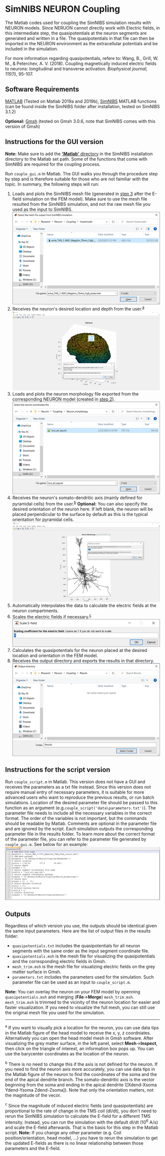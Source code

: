 # SimNIBS NEURON Coupling
The Matlab codes used for coupling the SimNIBS simulation results with NEURON models. Since NERUON cannot directly work with Electric fields, in this intermediate step, the quasipotentials at the neuron segments are generated and written in a file. The quasipotentials in that file can then be imported in the NEURON environment as the extracellular potentials and be included in the simulation.

For more information regarding quasipotentials, refere to: Wang, B., Grill, W. M., & Peterchev, A. V. (2018). Coupling magnetically induced electric fields to neurons: longitudinal and transverse activation. *Biophysical journal, 115*(1), 95-107.

## Software Requirements
[MATLAB](https://www.mathworks.com/) (Tested on Matlab 2019a and 2019b), [SimNIBS](http://simnibs.org/) MATLAB functions (can be found inside the SimNIBS folder after installation, tested on SimNIBS 3.1.2)

**Optional:** [Gmsh](https://gmsh.info/) (tested on Gmsh 3.0.6, note that SimNIBS comes with this version of Gmsh)

## Instructions for the GUI version
**Note:** Make sure to add the [**'Matlab'** directory](https://simnibs.github.io/simnibs/build/html/tutorial/scripting.html#scripting-tutorial) in the SimNIBS installation directory to the Matlab set path. Some of the functions that come with SimNIBS are required for the coupling process.

Run <code>couple_gui.m</code> in Matlab. The GUI walks you through the procedure step by step and is therefore suitable for those who are not familiar with the topic. In summary, the following steps will run:
1. Loads and plots the SimNIBS mesh file (generated in [step 3](../3_Electric-Field-Modeling) after the E-field simulation on the FEM model). Make sure to use the mesh file resulted from the SimNIBS simulation, and not the raw mesh file you used as the input to SimNIBS.
![](./images/FEM.png)
2. Receives the neuron's desired location and depth from the user.<sup>[a](#myfootnoteA)</sup>
![](./images/nrnloc.png)
3. Loads and plots the neuron morphology file exported from the corresponding NEURON model (created in [step 2](../2_Export_NEURON_Segments/)).
![](./images/locs.png)
4. Receives the neuron's somato-dendritic axis (mainly defined for pyramidal cells) from the user.<sup>[b](#myfootnoteB)</sup> **Optional:** You can also specify the desired orientation of the neuron here. If left blank, the neuron will be placed perpendicular to the surface by default as this is the typical orientation for pyramidal cells.
![](./images/nrnori.png)
5. Automatically interpolates the data to calculate the electric fields at the neuron compartments.
6. Scales the electric fields if necessary.<sup>[c](#myfootnoteC)</sup>  
![](./images/scale.png)
7. Calculates the quasipotentials for the neuron placed at the desired location and orientation in the FEM model.
8. Receives the output directory and exports the results in that directory.
![](./images/output_dir.png)

## Instructions for the script version
Run <code>couple_script.m</code> in Matlab. This version does not have a GUI and receives the parameters as a txt file instead. Since this version does not require manual entry of necessary parameters, it is suitable for more advanced users who want to reproduce the previous results, or run batch simulations. Location of the desired parameter file should be passed to this function as an argument (e.g.<code>couple_script('data\parameters.txt')</code>). The parameter file needs to include all the necessary variables in the correct format. The order of the variables is not important, but the commands should be readable by Matlab. Comments are optional in the parameter file and are ignored by the script. Each simulation outputs the corresponding parameter file in the results folder. To learn more about the correct format of the parameter file, you can refer to the parameter file generated by <code>couple_gui.m</code>. See below for an example:
![](./images/parameters.png)

## Outputs
Regardless of which version you use, the outputs should be identical given the same input parameters. Here are the list of output files in the results folder:
* <code>quasipotentials.txt</code> includes the quasipotentials for all neuron segments with the same order as the input segment coordinate file.
* <code>quasipotentials.msh</code> is the mesh file for visualizing the quasipotentials and the corresponding electric fields in Gmsh.
* <code>mesh_trim.msh</code> is the mesh file for visualizing electric fields on the grey matter surface in Gmsh. 
* <code>parameters.txt</code> includes the parameters used for the simulation. Such parameter file can be used as an input to <code>couple_script.m</code>.

**Note:** You can overlay the neuron on your FEM model by openning <code>quasipotentials.msh</code> and merging (**File**->**Merge**) <code>mesh_trim.msh</code>. <code>mesh_trim.msh</code> is trimmed to the vicinity of the neuron location for easier and faster visualization. If you need to visualize the full mesh, you can still use the original mesh file you used for the simulation. 

---
<sup><a name="myfootnoteA">a</a></sup> If you want to visually pick a location for the neuron, you can use data tips in the Matlab figure of the head model to receive the x, y, z coordniates. Alternatively you can open the head model mesh in Gmsh software. After visualizing the grey matter surface, in the left panel, select **Mesh**->**Inspect**, then click on the triangle of interest, an information box pops up. You can use the barycenter coordinates as the location of the neuron.

<sup><a name="myfootnoteB">b</a></sup> There is no need to change this if the axis is not defined for the neuron. If you need to find the neuron axis more accurately, you can use data tips in the Matlab figure of the neuron to find the coordinates of the soma and the end of the apical dendrite branch. The somato-dendritic axis is the vector beginning from the soma and ending in the apical dendrite ([Xdend-Xsoma Ydend-Ysoma Zdend-Zsoma]). Note that only the orientation matters, not the magnitude of the vecor.

<sup><a name="myfootnoteC">c</a></sup> Since the magnitude of induced electric fields (and quasipotentials) are proportional to the rate of change in the TMS coil (dI/dt), you don't need to rerun the SimNIBS simulation to calculate the E-field for a different TMS intensity. Instead, you can run the simulation with the default dI/dt (10<sup>6</sup> A/s) and scale the E-field afterwards. That is the basis for this step in the Matlab script. **Note:** If you change any other parameter (e.g. Coil position/orientation, head model, ...) you have to rerun the simulation to get the updated E-fields as there is no linear relationship between those parameters and the E-field.
